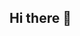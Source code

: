 ## Hi there 👋

<!--
**j0eyzz/j0eyzz** is a ✨ _special_ ✨ repository because its `README.md` (this file) appears on your GitHub profile.

Here are some ideas to get you started:

eu sou um estudante do ensino medio 

